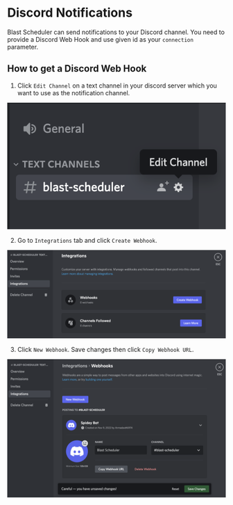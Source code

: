 # Discord Notifications
Blast Scheduler can send notifications to your Discord channel. You need to provide a Discord Web Hook and use given id as your `connection` parameter.

## How to get a Discord Web Hook

1. Click `Edit Channel` on a text channel in your discord server which you want to use as the notification channel.
   
![discord1](../../../assets/discord1.png)

2. Go to `Integrations` tab and click `Create Webhook`.

![discord2](../../../../assets/discord2.png)

3. Click `New Webhook`. Save changes then click `Copy Webhook URL`.

![discord3](../../../../assets/discord3.png)
